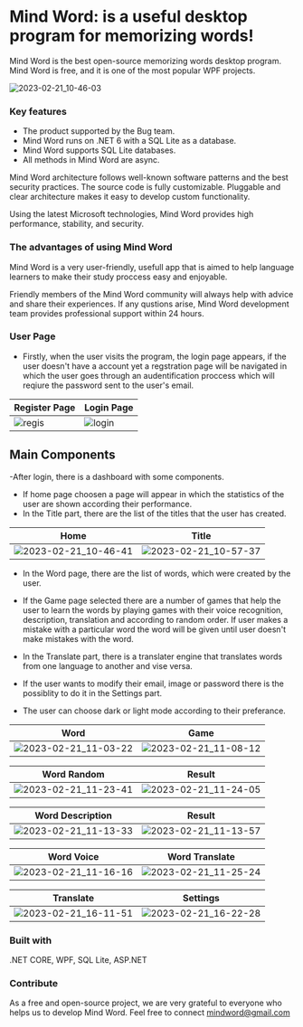 ﻿﻿Mind Word: is a useful desktop program for memorizing words!
===========

Mind Word is the best open-source memorizing words desktop program. Mind Word is free, and it is one of the most popular WPF projects.

![2023-02-21_10-46-03](https://user-images.githubusercontent.com/110013097/220307197-418b06e6-f978-4b93-832f-b82b21891ff0.png)

### Key features ###

* The product supported by the Bug team.
* Mind Word runs on .NET 6 with a SQL Lite as a database.
* Mind Word supports SQL Lite databases.  
* All methods in Mind Word are async.

Mind Word architecture follows well-known software patterns and the best security practices. The source code is fully customizable. Pluggable and clear architecture makes it easy to develop custom functionality.

Using the latest Microsoft technologies, Mind Word provides high performance, stability, and security.

### The advantages of using Mind Word ###

Mind Word is a very user-friendly, usefull app that is aimed to help language learners to make their study proccess easy and enjoyable.

Friendly members of the Mind Word community will always help with advice and share their experiences. If any qustions arise, Mind Word development team provides professional support within 24 hours.

### User Page ###

* Firstly, when the user visits the program, the login page appears, if the user doesn't have a account yet a regstration page will be navigated in which the user goes through an audentification proccess which will reqiure the password sent to the user's email. 

Register Page | Login Page
----|------
![regis](https://user-images.githubusercontent.com/110013097/220307459-65310e11-42ab-4ca3-a189-901d5ead742f.jpg) | ![login](https://user-images.githubusercontent.com/110013097/220305473-6dce2d92-907d-4fc7-9ca2-19b81e4131d2.jpg)

## Main Components ##

-After login, there is a dashboard with some components. 
* If home page choosen a page will appear in which the statistics of the user are shown according their performance. 
* In the Title part, there are the list of the titles that the user has created. 

Home | Title
----|------
![2023-02-21_10-46-41](https://user-images.githubusercontent.com/110013097/220305721-e5cfd18d-9222-4d37-8e7b-c88ee46cfb63.png) | ![2023-02-21_10-57-37](https://user-images.githubusercontent.com/110013097/220326874-26b3611b-1538-4e32-96ba-272f6e0d08ed.png)

* In the Word page, there are the list of words, which were created by the user. 
* If the Game page selected there are a number of games that help the user to learn the words by playing games with their voice recognition, description, translation and according to random order. If user makes a mistake with a particular word the word will be given until user doesn't make mistakes with the word.
* In the Translate part, there is a translater engine that translates words from one language to another and vise versa.
* If the user wants to modify their email, image or password there is the possiblity to do it in the Settings part.

* The user can choose dark or light mode according to their preferance.

Word | Game
----|------
![2023-02-21_11-03-22](https://user-images.githubusercontent.com/110013097/220327193-5af17d4f-aff2-41b0-83a7-f6eff0bcf6b2.png) | ![2023-02-21_11-08-12](https://user-images.githubusercontent.com/110013097/220327401-1e303c7f-dc6e-455d-8da2-3ecb8e330aeb.png)

Word Random | Result
----|------
![2023-02-21_11-23-41](https://user-images.githubusercontent.com/110013097/220328532-df9e512b-7a73-4462-8333-87a04fc8c62b.png) | ![2023-02-21_11-24-05](https://user-images.githubusercontent.com/110013097/220328627-935f1f1c-42c6-4127-8dd9-81cd88c29fb0.png)

Word Description | Result
----|------
![2023-02-21_11-13-33](https://user-images.githubusercontent.com/110013097/220328904-68e56e78-63ed-4263-88ec-aa4c59b44d6e.png) | ![2023-02-21_11-13-57](https://user-images.githubusercontent.com/110013097/220329059-05166fd6-d407-4032-a0b4-90d3d8fe56ba.png)

Word Voice | Word Translate
----|------
![2023-02-21_11-16-16](https://user-images.githubusercontent.com/110013097/220329311-1896017d-f2e4-4ce3-a120-90e5f5ec5816.png) | ![2023-02-21_11-25-24](https://user-images.githubusercontent.com/110013097/220329451-b0e59d1a-4ec0-47c5-ae24-092b6ef3376d.png)

Translate | Settings
----|------
![2023-02-21_16-11-51](https://user-images.githubusercontent.com/110013097/220329755-6db8168c-7c0a-4d6b-8836-cd3cc4979975.png) | ![2023-02-21_16-22-28](https://user-images.githubusercontent.com/110013097/220331981-317e9171-1ecf-46d9-b27e-ea2fdea40467.png)


### Built with ###
.NET CORE, WPF, SQL Lite, ASP.NET


### Contribute ###

As a free and open-source project, we are very grateful to everyone who helps us to develop Mind Word. Feel free to connect mindword@gmail.com
